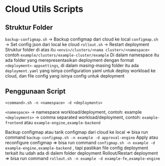 # Cloud Utils Scripts
## Struktur Folder
`backup-configmap.sh` -> Backup configmap dari cloud ke local
`configmap.sh` -> Set config json dari local ke cloud 
`rollout.sh` -> Restart deployment
Struktur folder di atas itu `<envi>/clusters/<nama cluster>/<namespace>` contoh `example/clusters/example-cluster/example`
Di dalam namespace itu ada folder yang merepresentasikan deployment dengan format `<deployment>-appsettings`, di dalam masing-masing folder itu ada `deployment.yaml` yang isinya configuration yaml untuk deploy workload ke cloud, dan file config yang isinya config untuk deployment

## Penggunaan Script
`<command>.sh -n <namespace> -d <deployments>`

`<namespace>` -> namespace workload/deployment, contoh: example
`<deployments>` -> comma separated workload/deployment, contoh: `example-frontend` atau `example-engine,example-backend`

Backup configmap atau tarik configmap dari cloud ke local => bisa run command `backup-configmap.sh -n example -d approval-engine`
Apply atau reconfigure configmap => bisa run command `configmap.sh -n example -d example-engine,example-backend` , tapi pastikan file config deployment terkait itu udah ada di dalem folder deployment
Rollout/Restart deployment => bisa run command `rollout.sh -n example -d example-fe,example-engine`
